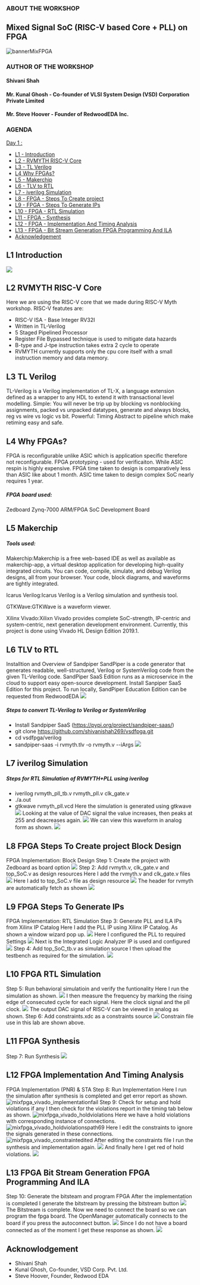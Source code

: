 ### ABOUT THE WORKSHOP
## Mixed Signal SoC (RISC-V based Core + PLL) on FPGA

![bannerMixFPGA](https://user-images.githubusercontent.com/93269547/171051379-d18b3912-805b-4751-a3b7-9ab672790aef.png)

### AUTHOR OF THE WORKSHOP
#### Shivani Shah
#### Mr. Kunal Ghosh - Co-founder of VLSI System Design (VSD) Corporation Private Limited
#### Mr. Steve Hoover - Founder of RedwoodEDA Inc.
### AGENDA
 [Day 1 : ](#Day1)
  * [L1 - Introduction](#L1-Introduction)
  * [L2 - RVMYTH RISC-V Core](#L2-RVMYTH-RISC-V-Core)
  * [L3 - TL Verilog](#L3-TL-Verilog)
  * [L4 Why FPGAs?](#L4-Why-FPGAs?)
  * [L5 - Makerchip](#L5-Makerchip)
  * [L6 - TLV to RTL](#L6-TLV-to-RTL)
  * [L7 - iverilog Simulation](#L7-iverilog-Simulation)
  * [L8 - FPGA - Steps To Create project](#L8-FPGA-Steps-To-Create-project)
  * [L9 - FPGA - Steps To Generate IPs](#L9-FPGA-Steps-To-Generate-IPs)
  * [L10 - FPGA - RTL Simulation](#L10-FPGA-RTL-Simulation)
  * [L11 - FPGA - Synthesis](#L11-FPGA-Synthesis)
  * [L12 - FPGA - Implementation And Timing Analysis](#L12-FPGA-Implementation-And-Timing-Analysis)
  * [L13 - FPGA - Bit Stream Generation FPGA Programming And ILA](#L13-FPGA-Bit-Stream-Generation-FPGA-Programming-And-ILA)
  * [Acknowledgement](#Acknowledgement)
## L1 Introduction 
![](mixfpga/mixfpga.png)
## L2 RVMYTH RISC-V Core
Here we are using the RISC-V core that we made during RISC-V Myth workshop.
RISC-V featutes are:
- RISC-V ISA - Base Integer RV32I
- Written in TL-Verilog
- 5 Staged Pipelined Processor
- Register File Bypassed technique is used to mitigate data hazards
- B-type and J-tpe instruction takes extra 2 cycle to operate
- RVMYTH currently supports only the cpu core itself with a small instruction memory and data memory.
## L3 TL Verilog
TL-Verilog is a Verilog implementation of TL-X, a language extension defined as a wrapper to any HDL to extend it with transactional level modelling.
Simple: You will never be trip up by blocking vs nonblocking assignments, packed vs unpacked datatypes, generate and always blocks, reg vs wire vs logic vs bit.
Powerful: Timing Abstract to pipeline which make retiming easy and safe.
## L4 Why FPGAs?
FPGA is reconfigurable unlike ASIC which is application specific therefore not reconfigurable.
FPGA prototyping - used for verificaiton. While ASIC respin is highly expensive.
FPGA time taken to design is comparatively less than ASIC like about 1 month. ASIC time taken to design complex SoC nearly requires 1 year.
##### FPGA board used:
Zedboard Zynq-7000 ARM/FPGA SoC Development Board
## L5 Makerchip
##### Tools used:
Makerchip:Makerchip is a free web-based IDE as well as available as makerchip-app, a virtual desktop application for developing high-quality integrated circuits. You can code, compile, simulate, and debug Verilog designs, all from your browser. Your code, block diagrams, and waveforms are tightly integrated.

Icarus Verilog:Icarus Verilog is a Verilog simulation and synthesis tool.

GTKWave:GTKWave is a waveform viewer.

Xilinx Vivado:Xilixn Vivado provides complete SoC-strength, IP-centric and system-centric, next generation development environment. Currently, this project is done using Vivado HL Design Edition 2019.1.

## L6 TLV to RTL
Installtion and Overview of Sandpiper
SandPiper is a code generator that generates readable, well-structured, Verilog or SystemVerilog code from the given TL-Verilog code.
SandPiper SaaS Edition runs as a microservice in the cloud to support easy open-source development. Install Sanpiper SaaS Edition for this project.
To run locally, SandPiper Education Edition can be requested from RedwoodEDA
![](mixfpga/mixfpga_vfiles.png)
##### Steps to convert TL-Verilog to Verilog or SystemVerilog
- Install Sandpiper SaaS (https://pypi.org/project/sandpiper-saas/)
- git clone https://github.com/shivanishah269/vsdfpga.git
- cd vsdfpga/verilog
- sandpiper-saas -i rvmyth.tlv -o rvmyth.v --iArgs
![](mixfpga/mixfpga_vfiles_rvmyth.png)
## L7 iverilog Simulation
##### Steps for RTL Simulation of RVMYTH+PLL using iverilog
- iverilog rvmyth_pll_tb.v rvmyth_pll.v clk_gate.v
- ./a.out
- gtkwave rvmyth_pll.vcd
Here the simulation is generated using gtkwave
![](mixfpga/mixfpga_vfiles_gtkwave.png)
Looking at the value of DAC signal the value increases, then peaks at 255 and deacreases again.
![](mixfpga/mixfpga_gtkwave_decimal.png)
We can view this waveform in analog form as shown.
![](mixfpga/mixfpga_gtkwave_analog.png)
## L8 FPGA Steps To Create project Block Design
FPGA Implementation: Block Design
Step 1: Create the project with Zedboard as board option
![](mixfpga/mixfpga_vivado_project.png)
Step 2: Add rvmyth.v, clk_gate.v and top_SoC.v as design resources
Here I add the rvmyth.v and clk_gate.v files
![](mixfpga/mixfpga_vivado_addfiles.png)
Here I add to top_SoC.v file as design resource
![](mixfpga/mixfpga_vivado_top_SoCv.png)
The header for rvmyth are automatically fetch as shown
![](mixfpga/mixfpga_vivado_headerinrvmyth.png)
## L9 FPGA Steps To Generate IPs
FPGA Implementation: RTL Simulation
Step 3: Generate PLL and ILA IPs from Xilinx IP Catalog
Here I add the PLL IP using Xilinx IP Catalog. As shown a window wizard pop up.
![](mixfpga/mixfpga_vivado_ippll.png)
Here I configured the PLL to required Settings
![](mixfpga/mixfpga_vivado_ippllbufin.png)
Next is the Integrated Logic Analyzer IP is used and configured
![](mixfpga/mixfpga_vivado_ila.png)
Step 4: Add top_SoC_tb.v as simulation source
I then upload the testbench as required for the simulation.
![](mixfpga/mixfpga_vivado_tb.png)
## L10 FPGA RTL Simulation
Step 5: Run behavioral simulatioin and verify the funtionality
Here I run the simulation as shown.
![](mixfpga/mixfpga_vivado_runsimulation.png)
I then measure the frequency by marking the rising edge of consecuted cycle for each signal. Here the clock signal and the pll clock.
![](mixfpga2/mixfpga_vivado_frequencyanalog.png)
The output DAC signal of RISC-V can be viewed in analog as shown.
Step 6: Add constraints.xdc as a constraints source
![](mixfpga2/mixfpga_vivado_constraint.png)
Constrain file use in this lab are shown above.
## L11 FPGA Synthesis
Step 7: Run Synthesis
![](mixfpga2/mixfpga_vivado_synthesiscomplete.png)
## L12 FPGA Implementation And Timing Analysis
FPGA Implementation (PNR) & STA
Step 8: Run Implementation
Here I run the simulation after synthesis is completed and get error report as shown. 
![mixfpga_vivado_‫implementationfail](https://user-images.githubusercontent.com/93269547/171042124-ef2cba44-1be1-4463-a8c9-192a43aa0210.png)
Step 9: Check for setup and hold violations if any 
I then check for the violations report in the timing tab below as shown. 
![mixfpga_vivado_‫holdviolations](https://user-images.githubusercontent.com/93269547/171042146-f7cf61ad-2112-4187-bf86-1eeff1539363.png)
Here we have a hold violations with corresponding instance of connections.
![mixfpga_vivado_‫holdviolationspath69](https://user-images.githubusercontent.com/93269547/171042225-d52fa449-370c-495b-9269-7cf22adc31d9.png)
Here I edit the constraints to ignore the signals generated in these connections.
![mixfpga_vivado_‫constraintedited](https://user-images.githubusercontent.com/93269547/171042246-e9bb9c7b-d0aa-4d51-b5bd-d43ba4a56c64.png)
After editing the constraints file I run the synthesis and implementation again. 
![](mixfpga2/mixfpga_vivado_implementationcomplete.png)
And finally here I get red of hold violations.
![](mixfpga2/mixfpga_vivado_implementationcomplete2.png)
## L13 FPGA Bit Stream Generation FPGA Programming And ILA
Step 10: Generate the bitsteam and program FPGA
After the implementation is completed I generate the bitstream by pressing the bitstream button
![](mixfpga2/mixfpga_vivado_generatebitstream.png)
The Bitstream is complete. Now we need to connect the board so we can program the fpga board. The OpenManager automatically connects to the board if you press the autoconnect button.
![](mixfpga2/mixfpga_vivado_openmanager.png)
Since I do not have a board connected as of the moment I get these response as shown.
![](mixfpga2/mixfpga_vivado_noboard.png)

## Acknowlodgement
- Shivani Shah
- Kunal Ghosh, Co-founder, VSD Corp. Pvt. Ltd.
- Steve Hoover, Founder, Redwood EDA





